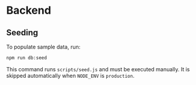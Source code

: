 # Backend

## Seeding

To populate sample data, run:

```bash
npm run db:seed
```

This command runs `scripts/seed.js` and must be executed manually. It is skipped automatically when `NODE_ENV` is `production`.
